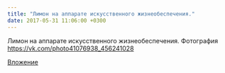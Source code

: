 ```yaml
---
title: "Лимон на аппарате искусственного жизнеобеспечения."
date: 2017-05-31 11:06:00 +0300
---
```


Лимон на аппарате искусственного жизнеобеспечения.
Фотография
https://vk.com/photo41076938_456241028

[Вложение](https://vk.com/photo41076938_456241028)

